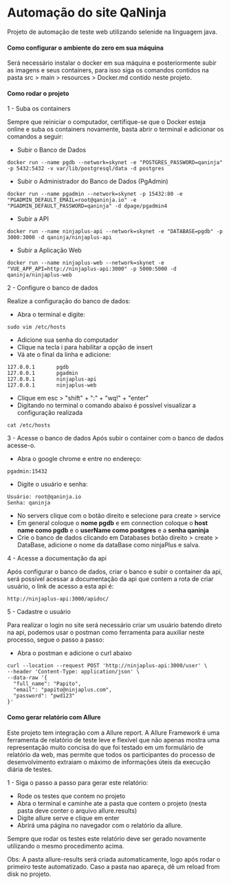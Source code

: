 # Automação do site QaNinja
Projeto de automação de teste web utilizando selenide na linguagem java.

#### Como configurar o ambiente do zero em sua máquina

Será necessário instalar o docker em sua máquina e posteriormente subir as imagens e seus containers, para isso siga os comandos contidos na pasta src > main > resources > Docker.md contido neste projeto. 

#### Como rodar o projeto
1 - Suba os containers 

Sempre que reiniciar o computador, certifique-se que o Docker esteja online e suba os containers novamente, basta abrir o terminal e adicionar os comandos a seguir:
- Subir o Banco de Dados
```
docker run --name pgdb --network=skynet -e "POSTGRES_PASSWORD=qaninja" -p 5432:5432 -v var/lib/postgresql/data -d postgres
```
- Subir o Administrador do Banco de Dados (PgAdmin)
```
docker run --name pgadmin --network=skynet -p 15432:80 -e "PGADMIN_DEFAULT_EMAIL=root@qaninja.io" -e "PGADMIN_DEFAULT_PASSWORD=qaninja" -d dpage/pgadmin4
```
- Subir a API 
```
docker run --name ninjaplus-api --network=skynet -e "DATABASE=pgdb" -p 3000:3000 -d qaninja/ninjaplus-api
```
- Subir a Aplicação Web
```
docker run --name ninjaplus-web --network=skynet -e "VUE_APP_API=http://ninjaplus-api:3000" -p 5000:5000 -d qaninja/ninjaplus-web
```
2 - Configure o banco de dados

Realize a configuração do banco de dados: 

- Abra o terminal e digite:
```
sudo vim /etc/hosts
```
- Adicione sua senha do computador 
- Clique na tecla i para habilitar a opção de insert
- Vá ate o final da linha e adicione:
```
127.0.0.1       pgdb
127.0.0.1       pgadmin
127.0.0.1       ninjaplus-api
127.0.0.1       ninjaplus-web
```
- Clique em esc > "shift" + ":" + "wq!" + "enter"
- Digitando no terminal o comando abaixo é possível visualizar a configuração realizada 
```
cat /etc/hosts
```
3 - Acesse o banco de dados 
Após subir o container com o banco de dados acesse-o.

- Abra o google chrome e entre no endereço:
```
pgadmin:15432
```
- Digite o usuário e senha:
```
Usuário: root@qaninja.io
Senha: qaninja
```
- No servers clique com o botão direito e selecione para create > service
- Em general coloque o **nome pgdb** e em connection coloque o **host name como pgdb** e o **userName como postgres** e a **senha qaninja**
- Crie o banco de dados clicando em Databases botão direito > create > DataBase, adicione o nome da dataBase como ninjaPlus e salva. 

4 - Acesse a documentação da api 

Após configurar o banco de dados, criar o banco e subir o container da api, será possível acessar a documentação da api que contem a rota de criar usuário, o link de acesso a esta api é:
```
http://ninjaplus-api:3000/apidoc/
```

5 - Cadastre o usuário 

Para realizar o login no site será necessário criar um usuário batendo direto na api, podemos usar o postman como ferramenta para auxiliar neste processo, segue o passo a passo:

- Abra o postman e adicione o curl abaixo
```
curl --location --request POST 'http://ninjaplus-api:3000/user' \
--header 'Content-Type: application/json' \
--data-raw '{
  "full_name": "Papito",
  "email": "papito@ninjaplus.com",
  "password": "pwd123"
}'
```
#### Como gerar relatório com Allure

Este projeto tem integração com a Allure report.
A Allure Framework é uma ferramenta de relatório de teste leve e flexível que não apenas mostra uma representação muito concisa do que foi testado em um formulário de relatório da web, mas permite que todos os participantes do processo de desenvolvimento extraiam o máximo de informações úteis da execução diária de testes. 

1 - Siga o passo a passo para gerar este relatório:

- Rode os testes que contem no projeto
- Abra o terminal e caminhe ate a pasta que contem o projeto (nesta pasta deve conter o arquivo allure.results)
- Digite allure serve e clique em enter
- Abrirá uma página no navegador com o relatório da allure. 

Sempre que rodar os testes este relatório deve ser gerado novamente utilizando o mesmo procedimento acima. 

Obs: A pasta allure-results será criada automaticamente, logo após rodar o primeiro teste automatizado. Caso a pasta nao apareça, dê um reload from disk no projeto. 
